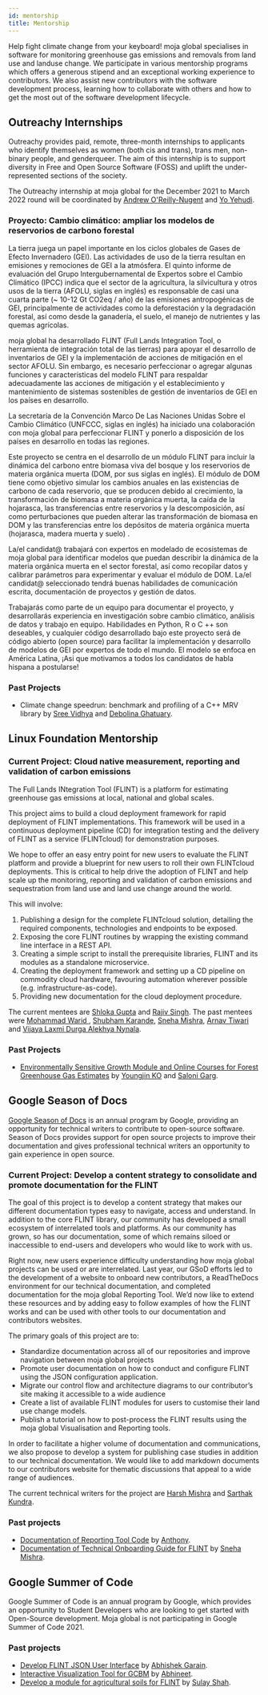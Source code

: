 ```yaml
---
id: mentorship
title: Mentorship
---
```


Help fight climate change from your keyboard! moja global specialises in software for monitoring greenhouse gas emissions and removals from land use and landuse change. We participate in various mentorship programs which offers a generous stipend and an exceptional working experience to contributors. We also assist new contributors with the software development process, learning how to collaborate with others and how to get the most out of the software development lifecycle.

## Outreachy Internships

Outreachy provides paid, remote, three-month internships to applicants who identify themselves as women (both cis and trans), trans men, non-binary people, and genderqueer. The aim of this internship is to support diversity in Free and Open Source Software (FOSS) and uplift the under-represented sections of the society.

The Outreachy internship at moja global for the December 2021 to March 2022 round will be coordinated by [Andrew O'Reilly-Nugent](https://github.com/aornugent) and [Yo Yehudi](https://github.com/yochannah).

### Proyecto: **Cambio climático: ampliar los modelos de reservorios de carbono forestal**

La tierra juega un papel importante en los ciclos globales de Gases de Efecto Invernadero (GEI). Las actividades de uso de la tierra resultan en emisiones y remociones de GEI a la atmósfera. El quinto informe de evaluación del Grupo Intergubernamental de Expertos sobre el Cambio Climático (IPCC) indica que el sector de la agricultura, la silvicultura y otros usos de la tierra (AFOLU, siglas en inglés) es responsable de casi una cuarta parte (~ 10-12 Gt CO2eq / año) de las emisiones antropogénicas de GEI, principalmente de actividades como la deforestación y la degradación forestal, así como desde la ganadería, el suelo, el manejo de nutrientes y las quemas agrícolas.

moja global ha desarrollado FLINT (Full Lands Integration Tool, o herramienta de integración total de las tierras) para apoyar el desarrollo de inventarios de GEI y la implementación de acciones de mitigación en el sector AFOLU. Sin embargo, es necesario perfeccionar o agregar algunas funciones y características del modelo FLINT para respaldar adecuadamente las acciones de mitigación y el establecimiento y mantenimiento de sistemas sostenibles de gestión de inventarios de GEI en los países en desarrollo.

La secretaría de la Convención Marco De Las Naciones Unidas Sobre el Cambio Climático (UNFCCC, siglas en inglés) ha iniciado una colaboración con moja global para perfeccionar FLINT y ponerlo a disposición de los países en desarrollo en todas las regiones.

Este proyecto se centra en el desarrollo de un módulo FLINT para incluir la dinámica del carbono entre biomasa viva del bosque y los reservorios de materia orgánica muerta (DOM, por sus siglas en inglés). El módulo de DOM tiene como objetivo simular los cambios anuales en las existencias de carbono de cada reservorio, que se producen debido al crecimiento, la transformación de biomasa a materia orgánica muerta, la caída de la hojarasca, las transferencias entre reservorios y la descomposición, así como perturbaciones que pueden alterar las transformación de biomasa en DOM y las transferencias entre los depósitos de materia orgánica muerta (hojarasca, madera muerta y suelo) .

La/el candidat@ trabajará con expertos en modelado de ecosistemas de moja global para identificar modelos que puedan describir la dinámica de la materia orgánica muerta en el sector forestal, así como recopilar datos y calibrar parámetros para experimentar y evaluar el módulo de DOM. La/el candidat@  seleccionado tendrá buenas habilidades de comunicación escrita, documentación de proyectos y gestión de datos.

Trabajarás como parte de un equipo para documentar el proyecto, y desarrollarás experiencia en investigación sobre cambio climático, análisis de datos y trabajo en equipo. Habilidades en Python, R o C ++ son deseables, y cualquier código desarrollado bajo este proyecto será de código abierto (open source) para facilitar la implementación y desarrollo de modelos de GEI por expertos de todo el mundo. El modelo se enfoca en América Latina, ¡Asi que motivamos a todos los candidatos de habla hispana a postularse!

### Past Projects

- Climate change speedrun: benchmark and profiling of a C++ MRV library by [Sree Vidhya](https://github.com/vidhya001) and [Debolina Ghatuary](https://github.com/SlipperyGnome).

## Linux Foundation Mentorship

### Current Project: **Cloud native measurement, reporting and validation of carbon emissions**

The Full Lands INtegration Tool (FLINT) is a platform for estimating greenhouse gas emissions at local, national and global scales.

This project aims to build a cloud deployment framework for rapid deployment of FLINT implementations. This framework will be used in a continuous deployment pipeline (CD) for integration testing and the delivery of FLINT as a service (FLINTcloud) for demonstration purposes.

We hope to offer an easy entry point for new users to evaluate the FLINT platform and provide a blueprint for new users to roll their own FLINTcloud deployments. This is critical to help drive the adoption of FLINT and help scale up the monitoring, reporting and validation of carbon emissions and sequestration from land use and land use change around the world.

This will involve:

1. Publishing a design for the complete FLINTcloud solution, detailing the required components, technologies and endpoints to be exposed.
2. Exposing the core FLINT routines by wrapping the existing command line interface in a REST API.
3. Creating a simple script to install the prerequisite libraries, FLINT and its modules as a standalone microservice.
4. Creating the deployment framework and setting up a CD pipeline on commodity cloud hardware, favouring automation wherever possible (e.g. infrastructure-as-code).
5. Providing new documentation for the cloud deployment procedure.

The current mentees are [Shloka Gupta](https://mentorship.lfx.linuxfoundation.org/mentee/bb85aa86-de96-48cf-b5dd-fba4b75c5bce) and [Rajiv Singh](https://mentorship.lfx.linuxfoundation.org/mentee/817f5835-af24-4508-93e9-dac5fdf44ff8). The past mentees were [Mohammad Warid
](https://mentorship.lfx.linuxfoundation.org/mentee/b5ef75ed-5645-433d-a660-99b23346ea35), [Shubham Karande](https://mentorship.lfx.linuxfoundation.org/mentee/3249e1c5-4140-41c4-97f4-15eda5ed604d), [Sneha Mishra](https://mentorship.lfx.linuxfoundation.org/mentee/d20558aa-af22-4a33-9bc4-1941b5a8f329), [Arnav Tiwari](https://mentorship.lfx.linuxfoundation.org/mentee/0ce8259f-3cd5-4062-a1f8-8f155e9bb143) and [Vijaya Laxmi Durga Alekhya Nynala](https://mentorship.lfx.linuxfoundation.org/mentee/9d6563b6-f8c4-4e20-9a81-0fdd93a1c0ca).

### Past Projects

- [Environmentally Sensitive Growth Module and Online Courses for Forest Greenhouse Gas Estimates](https://mentorship.lfx.linuxfoundation.org/project/b96ed4f4-a4e4-477a-abbf-156f417f933e) by [Youngjin KO](https://mentorship.lfx.linuxfoundation.org/mentee/b980de92-89b4-4d9b-8383-b8b48842a251) and [Saloni Garg](https://mentorship.lfx.linuxfoundation.org/mentee/4617c2f6-666f-431c-95c9-4b93320106bf).

## Google Season of Docs

[Google Season of Docs](https://developers.google.com/season-of-docs) is an annual program by Google, providing an opportunity for technical writers to contribute to open-source software. Season of Docs provides support for open source projects to improve their documentation and gives professional technical writers an opportunity to gain experience in open source.

### Current Project: **Develop a content strategy to consolidate and promote documentation for the FLINT**

The goal of this project is to develop a content strategy that makes our different documentation types easy to navigate, access and understand. In addition to the core FLINT library, our community has developed a small ecosystem of interrelated tools and platforms. As our community has grown, so has our documentation, some of which remains siloed or inaccessible to end-users and developers who would like to work with us.

Right now, new users experience difficulty understanding how moja global projects can be used or are interrelated. Last year, our GSoD efforts led to the development of a website to onboard new contributors, a ReadTheDocs environment for our technical documentation, and completed documentation for the moja global Reporting Tool. We’d now like to extend these resources and by adding easy to follow examples of how the FLINT works and can be used with other tools to our documentation and contributors websites.

The primary goals of this project are to:

- Standardize documentation across all of our repositories and improve navigation between moja global projects
- Promote user documentation on how to conduct and configure FLINT using the JSON configuration application.
- Migrate our control flow and architecture diagrams to our contributor’s site making it accessible to a wide audience
- Create a list of available FLINT modules for users to customise their land use change models.
- Publish a tutorial on how to post-process the FLINT results using the moja global Visualisation and Reporting tools.

In order to facilitate a higher volume of documentation and communications, we also propose to develop a system for publishing case studies in addition to our technical documentation. We would like to add markdown documents to our contributors website for thematic discussions that appeal to a wide range of audiences.

The current technical writers for the project are [Harsh Mishra](https://github.com/harshcasper) and [Sarthak Kundra](https://github.com/sarthakkundra).

### Past projects

- [Documentation of Reporting Tool Code](https://docs.google.com/document/d/1ulyu_Wd5hH1Pu1E3tuoK0Zm4Y6u6l8R6VxxlGXh5IqY/edit) by [Anthony](https://github.com/Tonnix).
- [Documentation of Technical Onboarding Guide for FLINT](https://docs.google.com/document/d/e/2PACX-1vQFSy1F4_hJI4_-c-dkEGjgnriZzTvYGqbIQ2BLw6y2_cxFVAmbW25gkwMF4PY_jMEMo8paeiN1ge9R/pub) by [Sneha Mishra](https://github.com/tlazypanda).

## Google Summer of Code

Google Summer of Code is an annual program by Google, which provides an opportunity to Student Developers who are looking to get started with Open-Source development. Moja global is not participating in Google Summer of Code 2021.

### Past projects

- [Develop FLINT JSON User Interface](https://summerofcode.withgoogle.com/archive/2020/projects/5864431432499200/) by [Abhishek Garain](https://github.com/abhi211199).
- [Interactive Visualization Tool for GCBM](https://summerofcode.withgoogle.com/archive/2020/projects/5487467823628288/) by [Abhineet](https://github.com/abhineet97).
- [Develop a module for agricultural soils for FLINT](https://summerofcode.withgoogle.com/archive/2020/projects/5367749938774016/) by [Sulay Shah](https://github.com/sulays).
